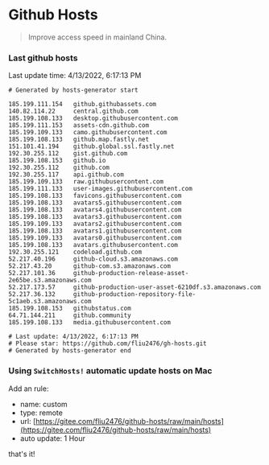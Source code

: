 # Github Hosts

> Improve access speed in mainland China.

### Last github hosts

Last update time: 4/13/2022, 6:17:13 PM

```base
# Generated by hosts-generator start 

185.199.111.154   github.githubassets.com
140.82.114.22     central.github.com
185.199.108.133   desktop.githubusercontent.com
185.199.111.153   assets-cdn.github.com
185.199.109.133   camo.githubusercontent.com
185.199.108.133   github.map.fastly.net
151.101.41.194    github.global.ssl.fastly.net
192.30.255.112    gist.github.com
185.199.108.153   github.io
192.30.255.112    github.com
192.30.255.117    api.github.com
185.199.109.133   raw.githubusercontent.com
185.199.111.133   user-images.githubusercontent.com
185.199.108.133   favicons.githubusercontent.com
185.199.108.133   avatars5.githubusercontent.com
185.199.108.133   avatars4.githubusercontent.com
185.199.108.133   avatars3.githubusercontent.com
185.199.109.133   avatars2.githubusercontent.com
185.199.108.133   avatars1.githubusercontent.com
185.199.109.133   avatars0.githubusercontent.com
185.199.108.133   avatars.githubusercontent.com
192.30.255.121    codeload.github.com
52.217.40.196     github-cloud.s3.amazonaws.com
52.217.43.20      github-com.s3.amazonaws.com
52.217.101.36     github-production-release-asset-2e65be.s3.amazonaws.com
52.217.173.57     github-production-user-asset-6210df.s3.amazonaws.com
52.217.36.132     github-production-repository-file-5c1aeb.s3.amazonaws.com
185.199.108.153   githubstatus.com
64.71.144.211     github.community
185.199.108.133   media.githubusercontent.com

# Last update: 4/13/2022, 6:17:13 PM
# Please star: https://github.com/fliu2476/gh-hosts.git
# Generated by hosts-generator end
```

### Using `SwitchHosts!` automatic update hosts on Mac
Add an rule:
- name: custom
- type: remote
- url: [https://gitee.com/fliu2476/github-hosts/raw/main/hosts](https://gitee.com/fliu2476/github-hosts/raw/main/hosts)
- auto update: 1 Hour

that's it!

